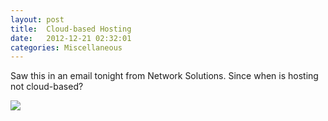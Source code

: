 ```yaml
---
layout: post
title:  Cloud-based Hosting
date:   2012-12-21 02:32:01
categories: Miscellaneous
---
```

Saw this in an email tonight from Network Solutions. Since when is hosting not cloud-based?

![](images/stories/2012/cloud-based-hosting.png)